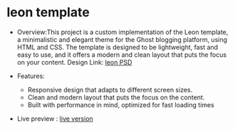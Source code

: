 # leon template
* Overview:This project is a custom implementation of the Leon template, a minimalistic and elegant theme for the Ghost blogging platform, using HTML and CSS. The template is designed to be lightweight, fast and easy to use, and it offers a modern and clean layout that puts the focus on your content.
Design Link: [leon PSD](https://www.graphberry.com/item/leon-psd-agency-template)


* Features:
  * Responsive design that adapts to different screen sizes.
  * Clean and modern layout that puts the focus on the content.
  * Built with performance in mind, optimized for fast loading times


* Live preview : [live version](https://haitam-elgharras.github.io/leon-template/)
